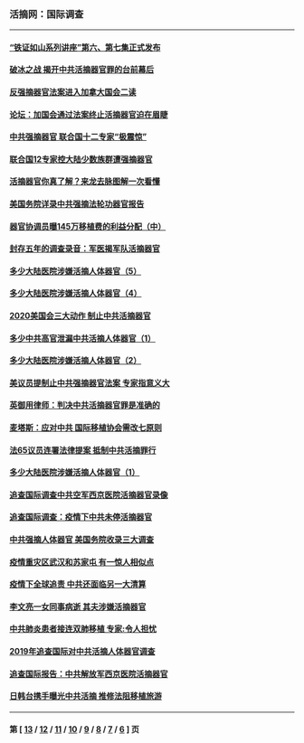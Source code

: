 ### 活摘网：国际调查
---
#### [“铁证如山系列讲座”第六、第七集正式发布](../../pages/nf5947/n13106287.md?08210430) 
#### [破冰之战 揭开中共活摘器官罪的台前幕后](../../pages/nf5947/n13082457.md?08210430) 
#### [反强摘器官法案进入加拿大国会二读](../../pages/nf5947/n13033450.md?08210430) 
#### [论坛：加国会通过法案终止活摘器官迫在眉睫](../../pages/nf5947/n13029839.md?08210430) 
#### [中共强摘器官 联合国十二专家“极震惊”](../../pages/nf5947/n13024313.md?08210430) 
#### [联合国12专家控大陆少数族群遭强摘器官](../../pages/nf5947/n13023877.md?08210430) 
#### [活摘器官你真了解？来龙去脉图解一次看懂](../../pages/nf5947/n13013820.md?08210430) 
#### [美国务院详录中共强摘法轮功器官报告](../../pages/nf5947/n12944519.md?08210430) 
#### [器官协调员曝145万移植费的利益分配（中）](../../pages/nf5947/n12894547.md?08210430) 
#### [封存五年的调查录音：军医揭军队活摘器官](../../pages/nf5947/n12798692.md?08210430) 
#### [多少大陆医院涉嫌活摘人体器官（5）](../../pages/nf5947/n12768383.md?08210430) 
#### [多少大陆医院涉嫌活摘人体器官（4）](../../pages/nf5947/n12664434.md?08210430) 
#### [2020美国会三大动作 制止中共活摘器官](../../pages/nf5947/n12682004.md?08210430) 
#### [多少中共高官泄漏中共活摘人体器官（1）](../../pages/nf5947/n12671234.md?08210430) 
#### [多少大陆医院涉嫌活摘人体器官（2）](../../pages/nf5947/n12655589.md?08210430) 
#### [美议员提制止中共强摘器官法案 专家指意义大](../../pages/nf5947/n12630561.md?08210430) 
#### [英御用律师：判决中共活摘器官罪是准确的](../../pages/nf5947/n12580740.md?08210430) 
#### [麦塔斯：应对中共 国际移植协会需改七原则](../../pages/nf5947/n12514711.md?08210430) 
#### [法65议员连署法律提案 抵制中共活摘罪行](../../pages/nf5947/n12437047.md?08210430) 
#### [多少大陆医院涉嫌活摘人体器官（1）](../../pages/nf5947/n12414284.md?08210430) 
#### [追查国际调查中共空军西京医院活摘器官录像](../../pages/nf5947/n12348837.md?08210430) 
#### [追查国际调查：疫情下中共未停活摘器官](../../pages/nf5947/n12273415.md?08210430) 
#### [中共强摘人体器官 美国务院收录三大调查](../../pages/nf5947/n12181488.md?08210430) 
#### [疫情重灾区武汉和苏家屯 有一惊人相似点](../../pages/nf5947/n12150824.md?08210430) 
#### [疫情下全球追责 中共还面临另一大清算](../../pages/nf5947/n12070397.md?08210430) 
#### [李文亮一女同事病逝 其夫涉嫌活摘器官](../../pages/nf5947/n11957882.md?08210430) 
#### [中共肺炎患者接连双肺移植 专家:令人担忧](../../pages/nf5947/n11945516.md?08210430) 
#### [2019年追查国际对中共活摘人体器官调查](../../pages/nf5947/n11917733.md?08210430) 
#### [追查国际报告：中共解放军西京医院活摘器官](../../pages/nf5947/n11838359.md?08210430) 
#### [日韩台携手曝光中共活摘 推修法阻移植旅游](../../pages/nf5947/n11712046.md?08210430) 

---
#### 第 [ [13](./13.md?08210430) / [12](./12.md?08210430) / [11](./11.md?08210430) / [10](./10.md?08210430) / [9](./9.md?08210430) / [8](./8.md?08210430) / [7](./7.md?08210430) / [6](./6.md?08210430) ] 页
